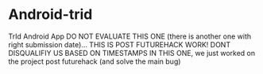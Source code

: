 # Android-trid
TrId Android App
DO NOT EVALUATE THIS ONE (there is another one with right submission date)... THIS IS POST FUTUREHACK WORK!
DONT DISQUALIFIY US BASED ON TIMESTAMPS IN THIS ONE, we just worked on the project post futurehack (and solve the main bug)

